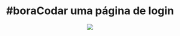 <div align="center">
    <h1>#boraCodar uma página de login</h1>
    <img src="https://i.imgur.com/vLmXdKS.png">
</div>